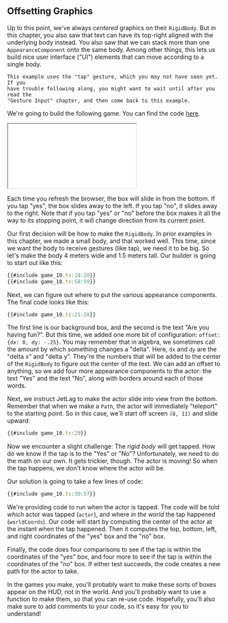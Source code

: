 ## Offsetting Graphics

Up to this point, we've always *centered* graphics on their `RigidBody`.  But in
this chapter, you also saw that text can have its top-right aligned with the
underlying body instead.  You also saw that we can stack more than one
`AppearanceComponent` onto the same body.  Among other things, this lets us
build nice user interface ("UI") elements that can move according to a single
body.

```admonish warning
This example uses the "tap" gesture, which you may not have seen yet.  If you
have trouble following along, you might want to wait until after you read the
"Gesture Input" chapter, and then come back to this example.
```

We're going to build the following game.  You can find the code [here](game_10.ts).

<iframe src="./game_10.iframe.html"></iframe>

Each time you refresh the browser, the box will slide in from the bottom.  If
you tap "yes", the box slides away to the left.  If you tap "no", it slides away
to the right.  Note that if you tap "yes" or "no" before the box makes it all
the way to its stopping point, it will change direction from its current point.

Our first decision will be how to make the `RigidBody`.  In prior examples in
this chapter, we made a small body, and that worked well.  This time, since we
want the body to receive gestures (like tap), we need it to be big.  So let's
make the body 4 meters wide and 1.5 meters tall.  Our builder is going to start
out like this:

```typescript
{{#include game_10.ts:18:20}}
{{#include game_10.ts:58:59}}
```

Next, we can figure out where to put the various appearance components.  The
final code looks like this:

```typescript
{{#include game_10.ts:21:28}}
```

The first line is our background box, and the second is the text "Are you having
fun?".  But this time, we added one more bit of configuration: `offset: {dx: 0,
dy: -.25}`.  You may remember that in algebra, we sometimes call the amount by
which something changes a "delta".  Here, `dx` and `dy` are the "delta x" and
"delta y".  They're the numbers that will be added to the center of the
`RigidBody` to figure out the center of the text.  We can add an offset to
anything, so we add four more appearance components to the actor: the text "Yes"
and the text "No", along with borders around each of those words.

Next, we instruct JetLag to make the actor slide into view from the bottom.
Remember that when we make a `Path`, the actor will immediately "teleport" to
the starting point.  So in this case, we'll start off screen `(8, 11)` and slide
upward:

```typescript
{{#include game_10.ts:29}}
```

Now we encounter a slight challenge: The *rigid body* will get tapped.  How do
we know if the tap is to the "Yes" or "No"?  Unfortunately, we need to do the
math on our own.  It gets trickier, though.  The actor is moving!  So when the
tap happens, we don't know where the actor will be.

Our solution is going to take a few lines of code:

```typescript
{{#include game_10.ts:30:57}}
```

We're providing code to run when the actor is tapped.  The code will be told
*which* actor was tapped (`actor`), and where *in the world* the tap happened
(`worldCoords`).  Our code will start by computing the center of the actor at
the instant when the tap happened.  Then it computes the top, bottom, left, and
right coordinates of the "yes" box and the "no" box.

Finally, the code does four comparisons to see if the tap is within the
coordinates of the "yes" box, and four more to see if the tap is within the
coordinates of the "no" box.  If either test succeeds, the code creates a new
path for the actor to take.

In the games you make, you'll probably want to make these sorts of boxes appear
on the HUD, not in the world.  And you'll probably want to use a function to
make them, so that you can re-use code.  Hopefully, you'll also make sure to add
comments to your code, so it's easy for you to understand!
